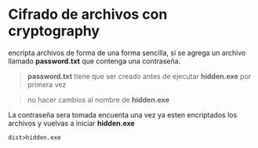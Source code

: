 # Cifrado de archivos con cryptography
encripta archivos de forma de una forma sencilla,
si se agrega un archivo llamado **password.txt** que contenga una contraseña.

> **password.txt** tiene que ser creado antes de ejecutar **hidden.exe** por primera vez

> no hacer cambios al nombre de **hidden.exe**

La contraseña sera tomada encuenta una vez ya esten encriptados los archivos y vuelvas a iniciar **hidden.exe**

    dist>hidden.exe
